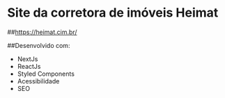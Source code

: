 # Site da corretora de imóveis Heimat

##https://heimat.cim.br/

##Desenvolvido com:
- NextJs
- ReactJs
- Styled Components
- Acessibilidade
- SEO
